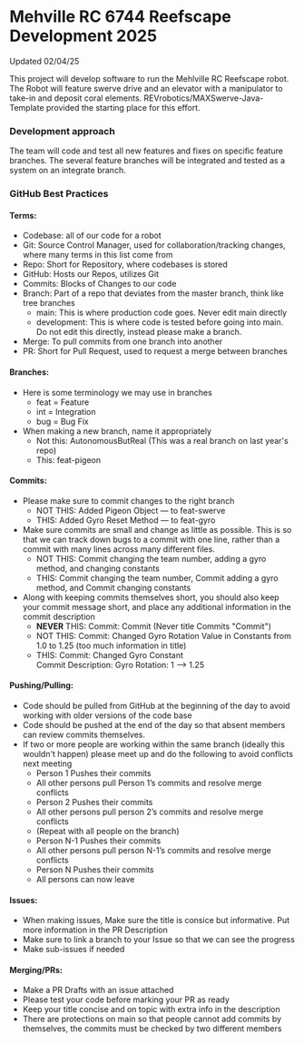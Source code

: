 # Mehville RC 6744 Reefscape Development 2025
Updated 02/04/25

This project will develop software to run the Mehlville RC Reefscape robot. The Robot will feature swerve drive and an elevator with a manipulator to take-in and deposit  coral elements. REVrobotics/MAXSwerve-Java-Template provided the starting place for this effort.
### Development approach
The team will code and test all new features and fixes on specific feature branches. The several feature branches will be integrated and tested as a system on an integrate branch.
### GitHub Best Practices
#### Terms:
- Codebase: all of our code for a robot
- Git: Source Control Manager, used for collaboration/tracking changes, where many terms in this list come from
- Repo: Short for Repository, where codebases is stored
- GitHub: Hosts our Repos, utilizes Git
- Commits: Blocks of Changes to our code
- Branch: Part of a repo that deviates from the master branch, think like tree branches
  - main: This is where production code goes. Never edit main directly
  - development: This is where code is tested before going into main. Do not edit this directly, instead please make a branch.
- Merge: To pull commits from one branch into another
- PR: Short for Pull Request, used to request a merge between branches
#### Branches:
- Here is some terminology we may use in branches
  - feat = Feature
  - int = Integration
  - bug = Bug Fix
- When making a new branch, name it appropriately
  - Not this:   AutonomousButReal (This was a real branch on last year's repo)
  - This:   feat-pigeon
#### Commits:
- Please make sure to commit changes to the right branch
  - NOT THIS:  Added Pigeon Object — to feat-swerve
  - THIS:  Added Gyro Reset Method — to feat-gyro
- Make sure commits are small and change as little as possible. This is so that we can track down bugs to a commit with one line, rather than a commit with many lines across many different files.
  - NOT THIS:  Commit changing the team number, adding a gyro method, and changing constants
  - THIS: Commit changing the team number, Commit adding a gyro method, and Commit changing constants
- Along with keeping commits themselves short, you should also keep your commit message short, and place any additional information in the commit description
  - **NEVER** THIS:  Commit: Commit (Never title Commits "Commit")
  - NOT THIS:  Commit: Changed Gyro Rotation Value in Constants from 1.0 to 1.25 (too much information in title)
  - THIS:  Commit: Changed Gyro Constant  
    Commit Description: Gyro Rotation: 1 --> 1.25
#### Pushing/Pulling:
- Code should be pulled from GitHub at the beginning of the day to avoid working with older versions of the code base
- Code should be pushed at the end of the day so that absent members can review commits themselves.
- If two or more people are working within the same branch (ideally this wouldn't happen) please meet up and do the following to avoid conflicts next meeting
  - Person 1 Pushes their commits
  - All other persons pull Person 1’s commits and resolve merge conflicts
  - Person 2 Pushes their commits
  - All other persons pull person 2’s commits and resolve merge conflicts
  - (Repeat with all people on the branch)
  - Person N-1 Pushes their commits
  - All other persons pull person N-1’s commits and resolve merge conflicts
  - Person N Pushes their commits
  - All persons can now leave
#### Issues:
- When making issues, Make sure the title is consice but informative. Put more information in the PR Description
- Make sure to link a branch to your Issue so that we can see the progress 
- Make sub-issues if needed
#### Merging/PRs:
- Make a PR Drafts with an issue attached
- Please test your code before marking your PR as ready
- Keep your title concise and on topic with extra info in the description
- There are protections on main so that people cannot add commits by themselves, the commits must be checked by two different members
